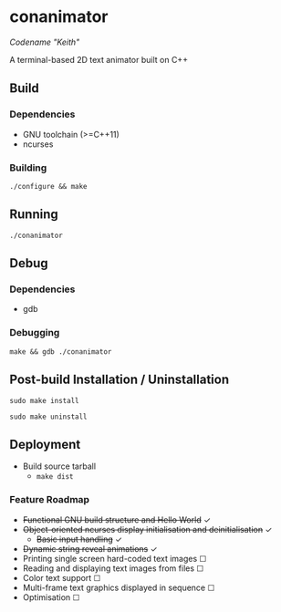 # conanimator

*Codename "Keith"*

A terminal-based 2D text animator built on C++


## Build
### Dependencies
- GNU toolchain (>=C++11)
- ncurses

### Building
`./configure && make`


## Running

`./conanimator`


## Debug
### Dependencies
- gdb

### Debugging
`make && gdb ./conanimator`


## Post-build Installation / Uninstallation

`sudo make install`

`sudo make uninstall`


## Deployment

- Build source tarball
    - `make dist`


### Feature Roadmap

- ~~Functional GNU build structure and Hello World~~ &#10003;
- ~~Object-oriented ncurses display initialisation and deinitialisation~~ &#10003;
    - ~~Basic input handling~~ &#10003;
- ~~Dynamic string reveal animations~~ &#10003;
- Printing single screen hard-coded text images &#9744;
- Reading and displaying text images from files &#9744;
- Color text support &#9744;
- Multi-frame text graphics displayed in sequence &#9744;
- Optimisation &#9744;
